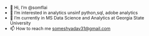 - 👋 Hi, I’m @somflai
- 👀 I’m interested in analytics unsinf python,sql, adobe analytics
- 🌱 I’m currently in MS Data Science and Analytics at Georgia State University
- 📫 How to reach me someshyadav31@gmail.com

<!---
somflai/somflai is a ✨ special ✨ repository because its `README.md` (this file) appears on your GitHub profile.
You can click the Preview link to take a look at your changes.
--->
